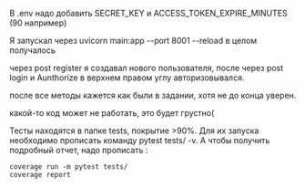 В .env надо добавить SECRET_KEY и ACCESS_TOKEN_EXPIRE_MINUTES (90 например)

Я запускал через  uvicorn main:app --port 8001 --reload    в целом получалось

через post register я создавал нового пользователя, после через post login и Aunthorize в верхнем правом углу авторизовывался.

после все методы кажется как были в задании, хотя не до конца уверен.

какой-то код может не работать, это будет грустно(

Тесты находятся в папке tests, покрытие >90%. Для их запуска необходимо прописать команду pytest tests/ -v. 
А чтобы получить подробный отчет, надо прописать :
```
coverage run -m pytest tests/
coverage report
```